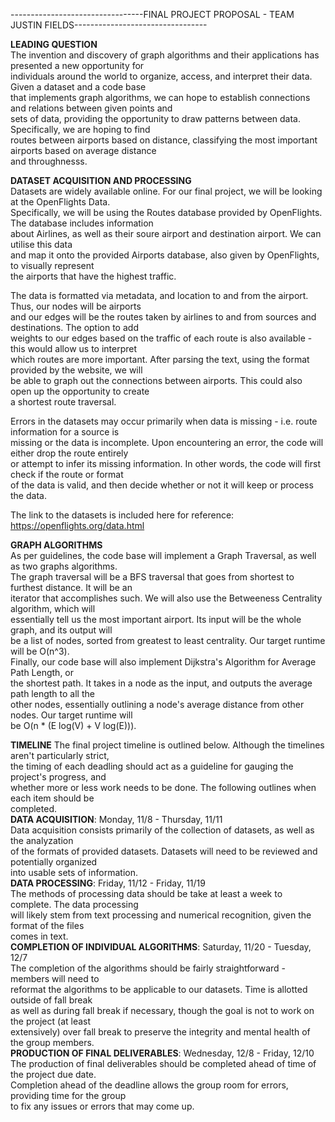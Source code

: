 ---------------------------------FINAL PROJECT PROPOSAL - TEAM JUSTIN FIELDS---------------------------------

**LEADING QUESTION**\
  The invention and discovery of graph algorithms and their applications has presented a new opportunity for     
  individuals around the world to organize, access, and interpret their data. Given a dataset and a code base\
  that implements graph algorithms, we can hope to establish connections and relations between given points and\
  sets of data, providing the opportunity to draw patterns between data. Specifically, we are hoping to find\
  routes between airports based on distance, classifying the most important airports based on average distance\
  and throughnesss. 
  
**DATASET ACQUISITION AND PROCESSING**\
  Datasets are widely available online. For our final project, we will be looking at the OpenFlights Data. \
  Specifically, we will be using the Routes database provided by OpenFlights. The database includes information\
  about Airlines, as well as their soure airport and destination airport. We can utilise this data\
  and map it onto the provided Airports database, also given by OpenFlights, to visually represent\
  the airports that have the highest traffic.
  
  The data is formatted via metadata, and location to and from the airport. Thus, our nodes will be airports\
  and our edges will be the routes taken by airlines to and from sources and destinations. The option to add\
  weights to our edges based on the traffic of each route is also available - this would allow us to interpret\
  which routes are more important. After parsing the text, using the format provided by the website, we will\
  be able to graph out the connections between airports. This could also open up the opportunity to create\
  a shortest route traversal.
  
  Errors in the datasets may occur primarily when data is missing - i.e. route information for a source is\
  missing or the data is incomplete. Upon encountering an error, the code will either drop the route entirely\
  or attempt to infer its missing information. In other words, the code will first check if the route or format\
  of the data is valid, and then decide whether or not it will keep or process the data.
  
  The link to the datasets is included here for reference: https://openflights.org/data.html
  
**GRAPH ALGORITHMS**\
    As per guidelines, the code base will implement a Graph Traversal, as well as two graphs algorithms.\
    The graph traversal will be a BFS traversal that goes from shortest to furthest distance. It will be an\
    iterator that accomplishes such. We will also use the Betweeness Centrality algorithm, which will\
    essentially tell us the most important airport. Its input will be the whole graph, and its output will\
    be a list of nodes, sorted from greatest to least centrality. Our target runtime will be O(n^3).\
    Finally, our code base will also implement Dijkstra's Algorithm for Average Path Length, or\
    the shortest path. It takes in a node as the input, and outputs the average path length to all the\
    other nodes, essentially outlining a node's average distance from other nodes. Our target runtime will\
    be O(n * (E log(V) + V log(E))).
  
**TIMELINE**
    The final project timeline is outlined below. Although the timelines aren't particularly strict, \
    the timing of each deadling should act as a guideline for gauging the project's progress, and\
    whether more or less work needs to be done. The following outlines when each item should be\
    completed.\
    **DATA ACQUISITION**: Monday, 11/8 - Thursday, 11/11\
      Data acquisition consists primarily of the collection of datasets, as well as the analyzation\
      of the formats of provided datasets. Datasets will need to be reviewed and potentially organized\
      into usable sets of information.\
    **DATA PROCESSING**: Friday, 11/12 - Friday, 11/19\
      The methods of processing data should be take at least a week to complete. The data processing\
      will likely stem from text processing and numerical recognition, given the format of the files\
      comes in text. \
    **COMPLETION OF INDIVIDUAL ALGORITHMS**: Saturday, 11/20 - Tuesday, 12/7\
      The completion of the algorithms should be fairly straightforward - members will need to \
      reformat the algorithms to be applicable to our datasets. Time is allotted outside of fall break\
      as well as during fall break if necessary, though the goal is not to work on the project (at least\
      extensively) over fall break to preserve the integrity and mental health of the group members.\
    **PRODUCTION OF FINAL DELIVERABLES**: Wednesday, 12/8 - Friday, 12/10\
      The production of final deliverables should be completed ahead of time of the project due date.\
      Completion ahead of the deadline allows the group room for errors, providing time for the group\
      to fix any issues or errors that may come up.

